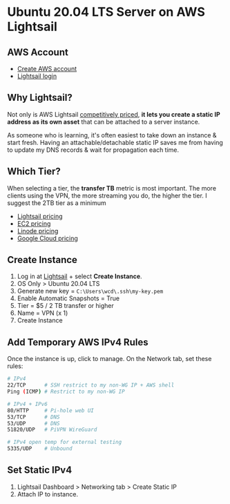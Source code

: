 # Ubuntu 20.04 LTS Server on AWS Lightsail


## AWS Account

* [Create AWS account](https://aws.amazon.com/)
* [Lightsail login](https://lightsail.aws.amazon.com/)


## Why Lightsail?

Not only is AWS Lightsail [competitively priced](docs/01-aws-ubuntu.md/#which-tier), **it lets you create a static IP address as its own asset** that can be attached to a server instance. 

As someone who is learning, it's often easiest to take down an instance & start fresh. Having an attachable/detachable static IP saves me from having to update my DNS records & wait for propagation each time.


## Which Tier?

When selecting a tier, the **transfer TB** metric is most important. The more clients using the VPN, the more streaming you do, the higher the tier. I suggest the 2TB tier as a minimum

* [Lightsail pricing](https://aws.amazon.com/lightsail/pricing/)
* [EC2 pricing](https://aws.amazon.com/ec2/pricing/on-demand/) 
* [Linode pricing](https://www.linode.com/pricing/)
* [Google Cloud pricing](https://cloud.google.com/products/calculator)


## Create Instance

1. Log in at [Lightsail](https://lightsail.aws.amazon.com/) + select **Create Instance**.
2. OS Only > Ubuntu 20.04 LTS
3. Generate new key = `C:\Users\wcd\.ssh\my-key.pem`
4. Enable Automatic Snapshots = True
5. Tier = $5 / 2 TB transfer or higher
6. Name = VPN (x 1)
7. Create Instance


## Add Temporary AWS IPv4 Rules

Once the instance is up, click to manage. On the Network tab, set these rules:

```bash
# IPv4
22/TCP      # SSH restrict to my non-WG IP + AWS shell
Ping (ICMP) # Restrict to my non-WG IP

# IPv4 + IPv6
80/HTTP     # Pi-hole web UI
53/TCP      # DNS
53/UDP      # DNS
51820/UDP   # PiVPN WireGuard

# IPv4 open temp for external testing
5335/UDP    # Unbound
```

## Set Static IPv4

1. Lightsail Dashboard > Networking tab > Create Static IP
2. Attach IP to instance.

